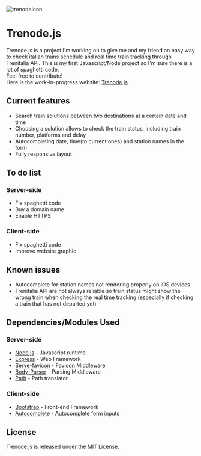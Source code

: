 ![trenodeIcon](https://github.com/FrancescoTorgano/Trenode.js/blob/master/images/favicon.ico)
# Trenode.js
Trenode.js is a project I'm working on to give me and my friend an easy way to check italian trains schedule and real time train tracking through Trenitalia API. 
This is my first Javascript/Node project so I'm sure there is a lot of spaghetti code. <br/>
Feel free to contribute! <br/>
Here is the work-in-progress website: [Trenode.js](http://35.180.198.183:8080/)

## Current features
* Search train solutions between two destinations at a certain date and time
* Choosing a solution allows to check the train status, including train number, platforms and delay
* Autocompleting  date, time(to current ones) and station names in the form
* Fully responsive layout
## To do list
### Server-side
* Fix spaghetti code
* Buy a domain name
* Enable HTTPS
### Client-side
* Fix spaghetti code
* Improve website graphic

## Known issues
* Autocomplete for station names not rendering properly on iOS devices
* Trenitalia API are not always reliable so train status might show the wrong train when checking the real time tracking (especially if checking a train that has not departed yet)

## Dependencies/Modules Used
### Server-side
* [Node.js](https://github.com/nodejs/node) - Javascript runtime
* [Express](https://github.com/expressjs/express) - Web Framework
* [Serve-favicon](https://github.com/expressjs/serve-favicon) - Favicon Middleware
* [Body-Parser](https://github.com/expressjs/body-parser) - Parsing Middleware
* [Path](https://github.com/jinder/path) - Path translator
### Client-side
* [Bootstrap](https://github.com/twbs/bootstrap) - Front-end Framework
* [Autocomplete](https://github.com/kraaden/autocomplete) - Autocomplete form inputs

## License
Trenode.js is released under the MIT License.
